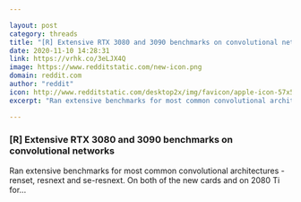 ```yaml
---

layout: post
category: threads
title: "[R] Extensive RTX 3080 and 3090 benchmarks on convolutional networks"
date: 2020-11-10 14:28:31
link: https://vrhk.co/3eLJX4Q
image: https://www.redditstatic.com/new-icon.png
domain: reddit.com
author: "reddit"
icon: http://www.redditstatic.com/desktop2x/img/favicon/apple-icon-57x57.png
excerpt: "Ran extensive benchmarks for most common convolutional architectures - renset, resnext and se-resnext. On both of the new cards and on 2080 Ti for..."

---
```


### [R] Extensive RTX 3080 and 3090 benchmarks on convolutional networks

Ran extensive benchmarks for most common convolutional architectures - renset, resnext and se-resnext. On both of the new cards and on 2080 Ti for...
